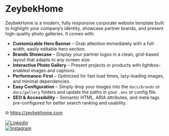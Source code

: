 # ZeybekHome

ZeybekHome is a modern, fully responsive corporate website template built to highlight your company’s identity, showcase partner brands, and present high-quality photo galleries. It comes with:

- **Customizable Hero Banner** – Grab attention immediately with a full-width, easily editable hero section.  
- **Brands Showcase** – Display your partner logos in a clean, grid-based layout that adapts to any screen size.  
- **Interactive Photo Gallery** – Present projects or products with lightbox-enabled images and captions.  
- **Performance-First** – Optimized for fast load times, lazy-loading images, and minimal dependencies.  
- **Easy Configuration** – Simply drop your images into the `docs/brands` or `docs/gallery` folders and update the paths in your `.env` or config file.  
- **SEO & Accessibility** – Semantic HTML, ARIA attributes, and meta tags pre-configured for better search ranking and usability.

🌐 https://zeybekhome.com

[![LinkedIn](https://img.shields.io/badge/LinkedIn-Connect-blue?logo=linkedin)](https://www.linkedin.com/feed/?trk=guest_homepage-basic_nav-header-signin)  
[![Instagram](https://img.shields.io/badge/Instagram-Follow-magenta?logo=instagram)](https://www.instagram.com)  
